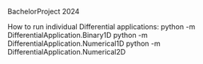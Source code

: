 BachelorProject 2024



How to run individual Differential applications:
python -m DifferentialApplication.Binary1D
python -m DifferentialApplication.Numerical1D
python -m DifferentialApplication.Numerical2D
